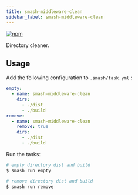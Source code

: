 ```yaml
---
title: smash-middleware-clean
sidebar_label: smash-middleware-clean
---
```


<a class="link-npm-version" href="https://www.npmjs.com/package/smash-middleware-clean" target="_blank" title="npm">
    <img src="https://img.shields.io/npm/v/smash-middleware-clean" alt="npm"/>
</a>

Directory cleaner.

## Usage

Add the following configuration to `.smash/task.yml` :

```yaml
empty:
  - name: smash-middleware-clean
    dirs:
      - ./dist
      - ./build
remove:
  - name: smash-middleware-clean
    remove: true
    dirs:
      - ./dist
      - ./build
```

Run the tasks:

```bash
# empty directory dist and build
$ smash run empty

# remove directory dist and build
$ smash run remove
```
